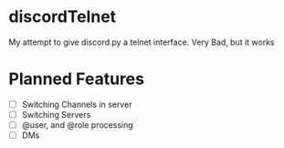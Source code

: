 # discordTelnet
My attempt to give discord.py a telnet interface. Very Bad, but it works

# Planned Features
- [ ] Switching Channels in server
- [ ] Switching Servers
- [ ] @user, and @role processing
- [ ] DMs
